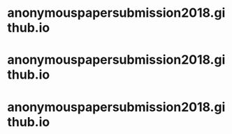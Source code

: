 # anonymouspapersubmission2018.github.io
# anonymouspapersubmission2018.github.io
# anonymouspapersubmission2018.github.io
